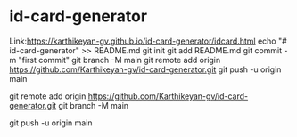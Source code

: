 ﻿# id-card-generator
Link:https://karthikeyan-gv.github.io/id-card-generator/idcard.html
echo "# id-card-generator" >> README.md
git init
git add README.md
git commit -m "first commit"
git branch -M main
git remote add origin https://github.com/Karthikeyan-gv/id-card-generator.git
git push -u origin main

git remote add origin https://github.com/Karthikeyan-gv/id-card-generator.git
git branch -M main

git push -u origin main
